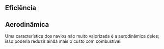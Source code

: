 ## Eficiência

## Aerodinâmica

Uma característica dos navios não muito valorizada é a aerodinâmica deles; isso poderia reduzir ainda mais o custo com combustível.
